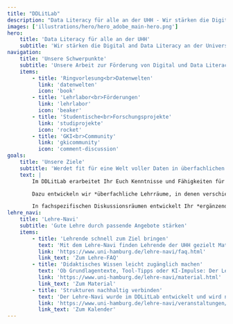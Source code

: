 ```yaml
---
title: "DDLitLab"
description: "Data Literacy für alle an der UHH - Wir stärken die Digital and Data Literacy an der Universität Hamburg durch Projekte für mehr Datenkompetenz."
images: ['illustrations/hero/hero_adobe_main-hero.png']
hero:
    title: 'Data Literacy für alle an der UHH'
    subtitle: 'Wir stärken die Digital and Data Literacy an der Universität Hamburg – Projekte für mehr Datenkompetenz für Studierende und Lehrende an der Universität Hamburg.'
navigation:
    title: 'Unsere Schwerpunkte'
    subtitle: 'Unsere Arbeit zur Förderung von Digital und Data Literacy'
    items:
        - title: 'Ringvorlesung<br>Datenwelten'
          link: 'datenwelten'
          icon: 'book'
        - title: 'Lehrlabor<br>Förderungen'
          link: 'lehrlabor'
          icon: 'beaker'
        - title: 'Studentische<br>Forschungsprojekte'
          link: 'studiprojekte'
          icon: 'rocket'
        - title: 'GKI<br>Community'
          link: 'gkicommunity'
          icon: 'comment-discussion'
goals:
    title: 'Unsere Ziele'
    subtitle: 'Werdet fit für eine Welt voller Daten in überfachlichen Lernräumen und fachspezifischen Diskussionen'
    text: |
        Im DDLitLab erarbeitet Ihr Euch Kenntnisse und Fähigkeiten für einen *selbstbestimmten Umgang mit Daten und digitalen Formaten* in einer Welt, aus der Daten nicht mehr wegzudenken sind.

        Dazu entwickeln wir *überfachliche Lehrräume, in denen verschiedene Perspektiven* und Fragestellung diskutiert werden, die die Orientierung in datenreichen Berufs- und Lebenswelten erleichtern.

        In fachspezifischen Diskussionsräumen entwickelt Ihr *ergänzend spezifische Fähigkeiten und Fertigkeiten*, die spezielle (Probleme …).
lehre_navi:
    title: 'Lehre-Navi'
    subtitle: 'Gute Lehre durch passende Angebote stärken'
    items:
        - title: 'Lehrende schnell zum Ziel bringen'
          text: 'Mit dem Lehre-Navi finden Lehrende der UHH gezielt Materialien, Beratungsangebote und Veranstaltungen – klar strukturiert, aktuell und praxistauglich für den Lehralltag.'
          link: 'https://www.uni-hamburg.de/lehre-navi/faq.html'
          link_text: 'Zum Lehre-FAQ'
        - title: 'Didaktisches Wissen leicht zugänglich machen'
          text: 'Ob Grundlagentexte, Tool-Tipps oder KI-Impulse: Der Lehre-Navi unterstützt Lehrentwicklung und fördert eine Kultur des Austauschs – quer durch Disziplinen und Erfahrungsstufen.'
          link: 'https://www.uni-hamburg.de/lehre-navi/material.html'
          link_text: 'Zum Material'
        - title: 'Strukturen nachhaltig verbinden'
          text: 'Der Lehre-Navi wurde im DDLitLab entwickelt und wird nun durch das HUL dauerhaft weitergeführt – als digitale Brücke zwischen Supportstrukturen, Praxis und strategischer Entwicklung.'
          link: 'https://www.uni-hamburg.de/lehre-navi/veranstaltungen/veranstaltungskalender.html'
          link_text: 'Zum Kalender'
---
```


